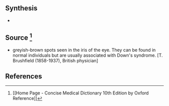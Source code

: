 ## Synthesis
- 
## Source [^1]
- greyish-brown spots seen in the iris of the eye. They can be found in normal individuals but are usually associated with Down's syndrome. \[T. Brushfield (1858-1937), British physician]
## References

[^1]: [[Home Page - Concise Medical Dictionary 10th Edition by Oxford Reference]]